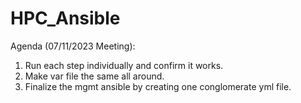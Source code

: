 # HPC_Ansible

Agenda (07/11/2023 Meeting):
1. Run each step individually and confirm it works.
2. Make var file the same all around.
3. Finalize the mgmt ansible by creating one conglomerate yml file.
